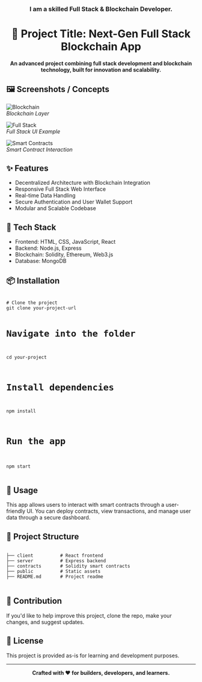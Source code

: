<h3 align="center">I am a skilled Full Stack & Blockchain Developer.</h3>

<h1 align="center">🧠 Project Title: Next-Gen Full Stack Blockchain App</h1>

<!-- Description -->
<p align="center"><strong>An advanced project combining full stack development and blockchain technology, built for innovation and scalability.</strong></p>

<!-- Project Images -->
<h2>🖼️ Screenshots / Concepts</h2>

<p>
  <img src="https://via.placeholder.com/600x300.png?text=Blockchain+Architecture" alt="Blockchain" />
  <br />
  <em>Blockchain Layer</em>
</p>

<p>
  <img src="https://via.placeholder.com/600x300.png?text=Full+Stack+Application" alt="Full Stack" />
  <br />
  <em>Full Stack UI Example</em>
</p>

<p>
  <img src="https://via.placeholder.com/600x300.png?text=Smart+Contract+Flow" alt="Smart Contracts" />
  <br />
  <em>Smart Contract Interaction</em>
</p>

<!-- Features -->
<h2>✨ Features</h2>
<ul>
  <li>Decentralized Architecture with Blockchain Integration</li>
  <li>Responsive Full Stack Web Interface</li>
  <li>Real-time Data Handling</li>
  <li>Secure Authentication and User Wallet Support</li>
  <li>Modular and Scalable Codebase</li>
</ul>

<!-- Tech Stack -->
<h2>🧰 Tech Stack</h2>
<ul>
  <li>Frontend: HTML, CSS, JavaScript, React</li>
  <li>Backend: Node.js, Express</li>
  <li>Blockchain: Solidity, Ethereum, Web3.js</li>
  <li>Database: MongoDB</li>
</ul>

<!-- Installation -->
<h2>📦 Installation</h2>
<pre>
<code>
# Clone the project
git clone your-project-url

# Navigate into the folder
cd your-project

# Install dependencies
npm install

# Run the app
npm start
</code>
</pre>

<!-- Usage -->
<h2>🚀 Usage</h2>
<p>
This app allows users to interact with smart contracts through a user-friendly UI. You can deploy contracts, view transactions, and manage user data through a secure dashboard.
</p>

<!-- Structure -->
<h2>📁 Project Structure</h2>
<pre>
<code>
├── client          # React frontend
├── server          # Express backend
├── contracts       # Solidity smart contracts
├── public          # Static assets
├── README.md       # Project readme
</code>
</pre>

<!-- Contribution -->
<h2>🤝 Contribution</h2>
<p>If you'd like to help improve this project, clone the repo, make your changes, and suggest updates.</p>

<!-- License -->
<h2>📝 License</h2>
<p>This project is provided as-is for learning and development purposes.</p>

<!-- Footer -->
<hr />
<p align="center"><strong>Crafted with ❤️ for builders, developers, and learners.</strong></p>
